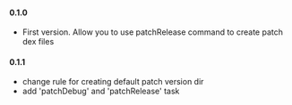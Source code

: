 #### 0.1.0
 - First version. Allow you to use patchRelease command to create patch dex files

 #### 0.1.1
  - change rule for creating default patch version dir
  - add 'patchDebug' and 'patchRelease' task